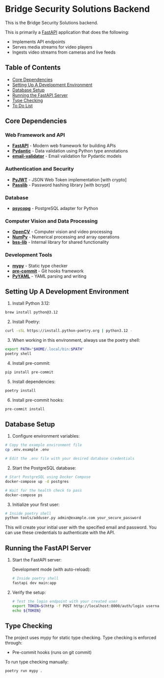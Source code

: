 # Bridge Security Solutions Backend
This is the Bridge Security Solutions backend.  

This is primarily a
[FastAPI](https://github.com/fastapi/fastapi)
application that does the following:

- Implements API endpoints
- Serves media streams for video players
- Ingests video streams from cameras and live feeds

## Table of Contents
- [Core Dependencies](#core-dependencies)
- [Setting Up A Development Environment](#setting-up-a-development-environment)
- [Database Setup](#database-setup)
- [Running the FastAPI Server](#running-the-fastapi-server)
- [Type Checking](#type-checking)
- [To Do List](#to-do)

## Core Dependencies

### Web Framework and API
- [**FastAPI**](https://fastapi.tiangolo.com/) - Modern web framework for building APIs
- [**Pydantic**](https://docs.pydantic.dev/) - Data validation using Python type annotations
- [**email-validator**](https://github.com/JoshData/python-email-validator) - Email validation for Pydantic models

### Authentication and Security
- [**PyJWT**](https://pyjwt.readthedocs.io/) - JSON Web Token implementation [with crypto]
- [**Passlib**](https://passlib.readthedocs.io/) - Password hashing library [with bcrypt]

### Database
- [**psycopg**](https://www.psycopg.org/psycopg3/) - PostgreSQL adapter for Python

### Computer Vision and Data Processing
- [**OpenCV**](https://opencv.org/) - Computer vision and video processing
- [**NumPy**](https://numpy.org/) - Numerical processing and array operations
- [**bss-lib**](https://github.com/Bridge-Security-Solutions/bss-lib) - Internal library for shared functionality

### Development Tools
- [**mypy**](https://mypy-lang.org/) - Static type checker
- [**pre-commit**](https://pre-commit.com/) - Git hooks framework
- [**PyYAML**](https://pyyaml.org/) - YAML parsing and writing

## Setting Up A Development Environment
1. Install Python 3.12:
```bash
brew install python@3.12
```

2. Install Poetry:
```bash
curl -sSL https://install.python-poetry.org | python3.12 -
```

3. When working in this environment, always use the poetry shell:
```bash
export PATH="$HOME/.local/bin:$PATH"
poetry shell
```

4. Install pre-commit:
```bash
pip install pre-commit
```

5. Install dependencies:
```bash
poetry install
```

6. Install pre-commit hooks:
```bash
pre-commit install
```

## Database Setup

1. Configure environment variables:
```bash
# Copy the example environment file
cp .env.example .env

# Edit the .env file with your desired database credentials
```

2. Start the PostgreSQL database:
```bash
# Start PostgreSQL using Docker Compose
docker-compose up -d postgres

# Wait for the health check to pass
docker-compose ps
```

3. Initialize your first user:
```bash
# Inside poetry shell
python tools/adduser.py admin@example.com your_secure_password
```

This will create your initial user with the specified email and password. You can use these credentials to authenticate with the API.

## Running the FastAPI Server

1. Start the FastAPI server:

   Development mode (with auto-reload):
   ```bash
   # Inside poetry shell
   fastapi dev main:app
   ```

2. Verify the setup:
   ```bash
   # Test the login endpoint with your created user
   export TOKEN=$(http -f POST http://localhost:8000/auth/login username=email@address password=password | jq -r .access_token)
   echo ${TOKEN}
   ```

## Type Checking

The project uses mypy for static type checking. Type checking is enforced through:
- Pre-commit hooks (runs on git commit)

To run type checking manually:
```bash
poetry run mypy .
```
